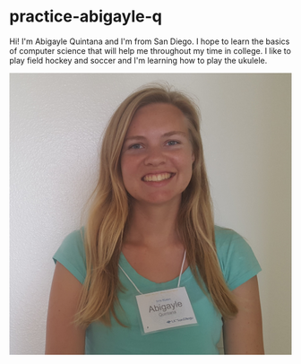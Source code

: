 # practice-abigayle-q
Hi! I'm Abigayle Quintana and I'm from San Diego. I hope to learn the basics of computer science that will help me throughout my time in college. I like to play field hockey and soccer and I'm learning how to play the ukulele.

![me](abigayle-q.jpg)
